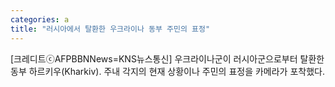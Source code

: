 ```yaml
---
categories: a
title: "러시아에서 탈환한 우크라이나 동부 주민의 표정"
---
```

[크레디트ⓒAFPBBNNews=KNS뉴스통신] 우크라이나군이 러시아군으로부터 탈환한 동부 하르키우(Kharkiv). 주내 각지의 현재 상황이나 주민의 표정을 카메라가 포착했다.